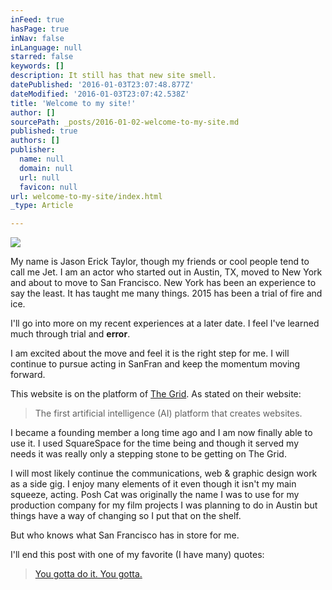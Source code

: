 ```yaml
---
inFeed: true
hasPage: true
inNav: false
inLanguage: null
starred: false
keywords: []
description: It still has that new site smell.
datePublished: '2016-01-03T23:07:48.877Z'
dateModified: '2016-01-03T23:07:42.538Z'
title: 'Welcome to my site!'
author: []
sourcePath: _posts/2016-01-02-welcome-to-my-site.md
published: true
authors: []
publisher:
  name: null
  domain: null
  url: null
  favicon: null
url: welcome-to-my-site/index.html
_type: Article

---
```

![](https://the-grid-user-content.s3-us-west-2.amazonaws.com/b2da2381-3df9-49d7-aab3-2654f7e4d41c.jpg)

My name is Jason Erick Taylor, though my friends or cool people tend to call me Jet. I am an actor who started out in Austin, TX, moved to New York and about to move to San Francisco.  New York has been an experience to say the least. It has taught me many things. 2015 has been a trial of fire and ice. 

I'll go into more on my recent experiences at a later date. I feel I've learned much through trial and **error**. 

I am excited about the move and feel it is the right step for me. I will continue to pursue acting in SanFran and keep the momentum moving forward.

This website is on the platform of [The Grid][0]. As stated on their website:

> The first artificial intelligence (AI) platform that creates websites.

I became a founding member a long time ago and I am now finally able to use it. I used SquareSpace for the time being and though it served my needs it was really only a stepping stone to be getting on The Grid. 

I will most likely continue the communications, web & graphic design work as a side gig. I enjoy many elements of it even though it isn't my main squeeze, acting. Posh Cat was originally the name I was to use for my production company for my film projects I was planning to do in Austin but things have a way of changing so I put that on the shelf. 

But who knows what San Francisco has in store for me. 

I'll end this post with one of my favorite (I have many) quotes:

> [You gotta do it. You gotta.][1]



[0]: https://thegrid.io/
[1]: https://www.youtube.com/watch?v=BurOF6X4EXc
